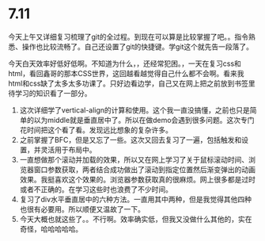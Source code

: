 # 7.11

​	今天上午又详细复习梳理了git的全过程。到现在可以算是比较掌握了吧。。指令熟悉、操作也比较流畅了。自己还设置了git的快捷键。学git这个就先告一段落了。

今天白天效率好低好低啊。不知道为什么，，还经常犯困。，一天在复习css和html，看回鑫哥的那本CSS世界，这回越看越觉得自己什么都不会啊。看来我html和css缺了太多太多功课了。只好边看边学，自己又在网上把之前放到书签里待学习的知识看了一部分。

1. 这次详细学了vertical-align的计算和使用。这个我一直没搞懂，之前也只是简单的以为middle就是垂直居中了。所以在做demo会遇到很多问题。这次专门花时间把这个看了看。发现远比想象的复杂许多。
2. 之前掌握了BFC，但是又忘了一些。这次又回去复习了一遍，包括触发和设置，并灵活用于布局中。
3. 一直想做那个滚动并加载的效果，所以又在网上学习了关于鼠标滚动时间、浏览器窗口参数获取，两者结合成功做出了滚动到指定位置然后渐变弹出的动画效果。我挺喜欢这个效果的。浏览器参数获取真的很麻烦。网上很多都是过时或者不正确的。在学习这些时也浪费了不少时间。
4. 复习了div水平垂直居中的六种方法。一直用其中两种，但是我觉得其他四种也很有必要用。所以顺便又温故了一下。
5. 今天大概也就这些了。。不行啊。效率确实低，但我又没做什么其他的，实在奇怪，哈哈哈哈哈。

